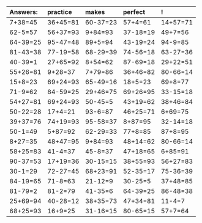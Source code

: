 | Answers: | practice | makes | perfect | ! |
| :--- | :--- | :--- | :--- | :--- |
| 7+38=45 | 36+45=81 | 60-37=23 | 57+4=61 | 14+57=71 | 
| 62-5=57 | 56+37=93 | 9+84=93 | 37-18=19 | 49+7=56 | 
| 64-39=25 | 95-47=48 | 89+5=94 | 43-19=24 | 94-9=85 | 
| 81-43=38 | 77-19=58 | 68-29=39 | 74-56=18 | 63-27=36 | 
| 40-39=1 | 27+65=92 | 8+54=62 | 87-69=18 | 29+22=51 | 
| 55+26=81 | 9+28=37 | 7+79=86 | 36+46=82 | 80-66=14 | 
| 15+8=23 | 69+24=93 | 65-49=16 | 18+5=23 | 69+8=77 | 
| 71-9=62 | 84-59=25 | 29+46=75 | 69+26=95 | 33-15=18 | 
| 54+27=81 | 69+24=93 | 50-45=5 | 43+19=62 | 38+46=84 | 
| 50-22=28 | 17+4=21 | 93-6=87 | 46+25=71 | 6+69=75 | 
| 39+37=76 | 74+19=93 | 95-58=37 | 8+87=95 | 32-14=18 | 
| 50-1=49 | 5+87=92 | 62-29=33 | 77+8=85 | 87+8=95 | 
| 8+27=35 | 48+47=95 | 9+84=93 | 48+14=62 | 80-66=14 | 
| 58+25=83 | 41-4=37 | 45-8=37 | 47+18=65 | 6+85=91 | 
| 90-37=53 | 17+19=36 | 30-15=15 | 38+55=93 | 56+27=83 | 
| 30-1=29 | 72-27=45 | 68+23=91 | 52-35=17 | 75-36=39 | 
| 84-19=65 | 71-8=63 | 21-12=9 | 30-25=5 | 37+48=85 | 
| 81-79=2 | 81-2=79 | 41-35=6 | 64-39=25 | 86-48=38 | 
| 25+69=94 | 40-28=12 | 38+35=73 | 47+34=81 | 11-4=7 | 
| 68+25=93 | 16+9=25 | 31-16=15 | 80-65=15 | 57+7=64 | 
